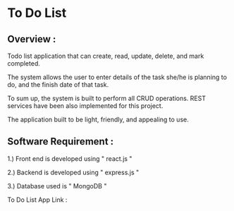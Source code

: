 # To Do List 
Overview :
------------

Todo list application that can create, read, update, delete, and mark completed.

The system allows the user to enter details of the task she/he is planning to do, and the finish date of that task. 

To sum up, the system is built to perform all CRUD operations. REST services have been also implemented for this project.

The application built to be light, friendly, and appealing to use. 


Software Requirement :
------------------------------------------------
1.) Front end is developed using " react.js " 

2.) Backend is developed using " express.js " 

3.) Database used is " MongoDB "






To Do List App Link : 
